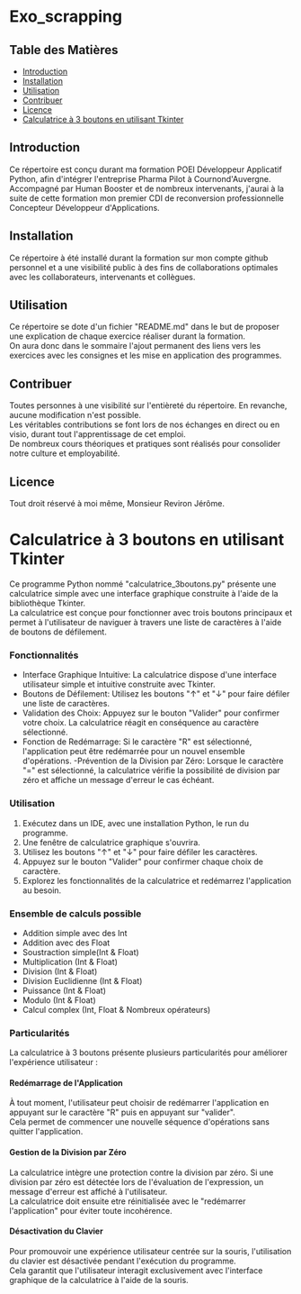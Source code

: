 ﻿# Exo_scrapping

## Table des Matières
- [Introduction](#introduction)
- [Installation](#installation)
- [Utilisation](#utilisation)
- [Contribuer](#contribuer)
- [Licence](#licence)
- [Calculatrice à 3 boutons en utilisant Tkinter](#calculatrice_3boutons)

## Introduction <a name="introduction"></a>
Ce répertoire est conçu durant ma formation POEI Développeur Applicatif Python, afin d'intégrer l'entreprise Pharma Pilot à Cournond'Auvergne.<br>
Accompagné par Human Booster et de nombreux intervenants, j'aurai à la suite de cette formation mon premier CDI de reconversion professionnelle Concepteur Développeur d'Applications.

## Installation <a name="installation"></a>
Ce répertoire à été installé durant la formation sur mon compte github personnel et a une visibilité public à des fins de collaborations optimales avec les collaborateurs, intervenants et collègues.

## Utilisation <a name="utilisation"></a>
Ce répertoire se dote d'un fichier "README.md" dans le but de proposer une explication de chaque exercice réaliser durant la formation.<br>
On aura donc dans le sommaire l'ajout permanent des liens vers les exercices avec les consignes et les mise en application des programmes.

## Contribuer <a name="contribuer"></a>
Toutes personnes à une visibilité sur l'entièreté du répertoire. En revanche, aucune modification n'est possible.<br>
Les véritables contributions se font lors de nos échanges en direct ou en visio, durant tout l'apprentissage de cet emploi.<br>
De nombreux cours théoriques et pratiques sont réalisés pour consolider notre culture et employabilité.

## Licence <a name="licence"></a>
Tout droit réservé à moi même, Monsieur Reviron Jérôme.

# Calculatrice à 3 boutons en utilisant Tkinter <a name="calculatrice_3boutons"></a>
Ce programme Python nommé "calculatrice_3boutons.py" présente une calculatrice simple avec une interface graphique construite à l'aide de la bibliothèque Tkinter.<br>
La calculatrice est conçue pour fonctionner avec trois boutons principaux et permet à l'utilisateur de naviguer à travers une liste de caractères à l'aide de boutons de défilement.

### Fonctionnalités
- Interface Graphique Intuitive: La calculatrice dispose d'une interface utilisateur simple et intuitive construite avec Tkinter.
- Boutons de Défilement: Utilisez les boutons "↑" et "↓" pour faire défiler une liste de caractères.
- Validation des Choix: Appuyez sur le bouton "Valider" pour confirmer votre choix. La calculatrice réagit en conséquence au caractère sélectionné.
- Fonction de Redémarrage: Si le caractère "R" est sélectionné, l'application peut être redémarrée pour un nouvel ensemble d'opérations.
-Prévention de la Division par Zéro: Lorsque le caractère "=" est sélectionné, la calculatrice vérifie la possibilité de division par zéro et affiche un message d'erreur le cas échéant.

### Utilisation
1. Exécutez dans un IDE, avec une installation Python, le run du programme.
2. Une fenêtre de calculatrice graphique s'ouvrira.
3. Utilisez les boutons "↑" et "↓" pour faire défiler les caractères.
4. Appuyez sur le bouton "Valider" pour confirmer chaque choix de caractère.
5. Explorez les fonctionnalités de la calculatrice et redémarrez l'application au besoin.

### Ensemble de calculs possible
- Addition simple avec des Int
- Addition avec des Float
- Soustraction simple(Int & Float)
- Multiplication (Int & Float)
- Division (Int & Float)
- Division Euclidienne (Int & Float)
- Puissance (Int & Float)
- Modulo (Int & Float)
- Calcul complex (Int, Float & Nombreux opérateurs)

### Particularités
La calculatrice à 3 boutons présente plusieurs particularités pour améliorer l'expérience utilisateur :

#### Redémarrage de l'Application

À tout moment, l'utilisateur peut choisir de redémarrer l'application en appuyant sur le caractère "R" puis en appuyant sur "valider".<br>
Cela permet de commencer une nouvelle séquence d'opérations sans quitter l'application.

#### Gestion de la Division par Zéro

La calculatrice intègre une protection contre la division par zéro. Si une division par zéro est détectée lors de l'évaluation de l'expression, un message d'erreur est affiché à l'utilisateur.<br>
La calculatrice doit ensuite etre réinitialisée avec le "redémarrer l'application" pour éviter toute incohérence.

#### Désactivation du Clavier

Pour promouvoir une expérience utilisateur centrée sur la souris, l'utilisation du clavier est désactivée pendant l'exécution du programme.<br> 
Cela garantit que l'utilisateur interagit exclusivement avec l'interface graphique de la calculatrice à l'aide de la souris.
